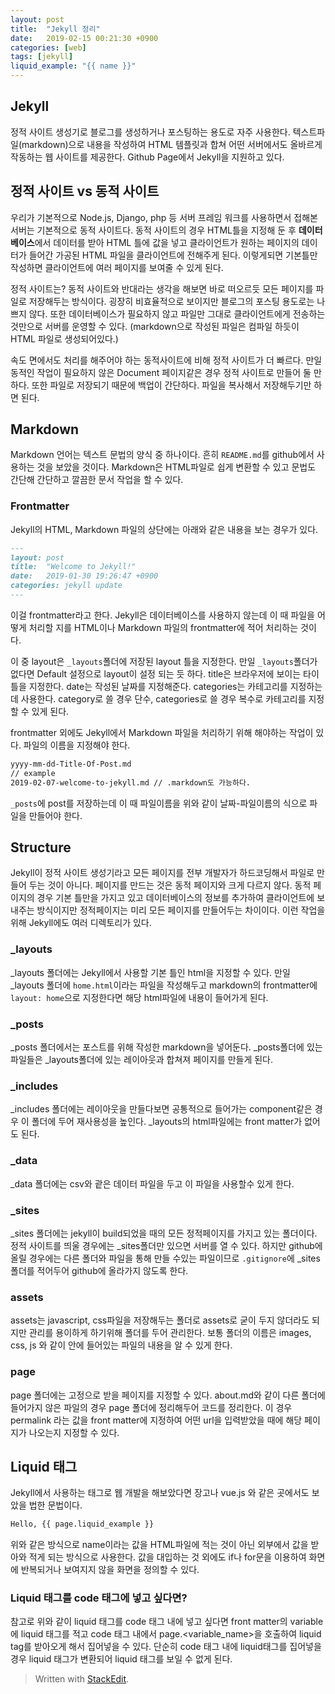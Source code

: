 ```yaml
---
layout: post
title:  "Jekyll 정리"
date:   2019-02-15 00:21:30 +0900
categories: [web]
tags: [jekyll]
liquid_example: "{{ name }}"
---
```



## Jekyll

정적 사이트 생성기로 블로그를 생성하거나 포스팅하는 용도로 자주 사용한다. 텍스트파일(markdown)으로 내용을
작성하여 HTML 템플릿과 합쳐 어떤 서버에서도 올바르게 작동하는 웹 사이트를 제공한다.
Github Page에서 Jekyll을 지원하고 있다.

## 정적 사이트 vs 동적 사이트

우리가 기본적으로 Node.js, Django, php 등 서버 프레임 워크를 사용하면서 접해본 서버는 기본적으로 동적 사이트다.
동적 사이트의 경우 HTML틀을 지정해 둔 후 **데이터베이스**에서 데이터를 받아 HTML 틀에 값을 넣고
클라이언트가 원하는 페이지의 데이터가 들어간 가공된 HTML 파일을 클라이언트에 전해주게 된다.
이렇게되면 기본틀만 작성하면 클라이언트에 여러 페이지를 보여줄 수 있게 된다.

정적 사이트는? 동적 사이트와 반대라는 생각을 해보면 바로 떠오르듯 모든 페이지를 파일로 저장해두는 방식이다.
굉장히 비효율적으로 보이지만 블로그의 포스팅 용도로는 나쁘지 않다. 또한 데이터베이스가 필요하지 않고 파일만
그대로 클라이언트에게 전송하는 것만으로 서버를 운영할 수 있다. (markdown으로 작성된 파일은 컴파일 하듯이
HTML 파일로 생성되어있다.)

속도 면에서도 처리를 해주어야 하는 동적사이트에 비해 정적 사이트가 더 빠르다. 만일 동적인 작업이 필요하지 않은
Document 페이지같은 경우 정적 사이트로 만들어 둘 만 하다.
또한 파일로 저장되기 때문에 백업이 간단하다. 파일을 복사해서 저장해두기만 하면 된다.

## Markdown

Markdown 언어는 텍스트 문법의 양식 중 하나이다. 흔히 `README.md`를 github에서 사용하는 것을 보았을 것이다.
Markdown은 HTML파일로 쉽게 변환할 수 있고 문법도 간단해 간단하고 깔끔한 문서 작업을 할 수 있다.

### Frontmatter
Jekyll의 HTML, Markdown 파일의 상단에는 아래와 같은 내용을 보는 경우가 있다.
```markdown
---
layout: post
title:  "Welcome to Jekyll!"
date:   2019-01-30 19:26:47 +0900
categories: jekyll update
---
```
이걸 frontmatter라고 한다. Jekyll은 데이터베이스를 사용하지 않는데 이 때 파일을 어떻게 처리할 지를 HTML이나 Markdown 파일의 frontmatter에 적어 처리하는 것이다.

이 중 layout은 `_layouts`폴더에 저장된 layout 틀을 지정한다. 만일 `_layouts`폴더가 없다면 Default 설정으로 layout이 설정 되는 듯 하다. title은 브라우저에 보이는 타이틀을 지정한다. date는 작성된 날짜를 지정해준다. categories는 카테고리를 지정하는데 사용한다. category로 쓸 경우 단수, categories로 쓸 경우 복수로 카테고리를 지정할 수 있게 된다.

frontmatter 외에도 Jekyll에서 Markdown 파일을 처리하기 위해 해야하는 작업이 있다. 파일의 이름을 지정해야 한다.
```bash
yyyy-mm-dd-Title-Of-Post.md
// example
2019-02-07-welcome-to-jekyll.md // .markdown도 가능하다.
```
`_posts`에 post를 저장하는데 이 때 파일이름을 위와 같이 날짜-파일이름의 식으로 파일을 만들어야 한다.

## Structure
Jekyll이 정적 사이트 생성기라고 모든 페이지를 전부 개발자가 하드코딩해서 파일로 만들어 두는 것이 아니다. 페이지를 만드는 것은 동적 페이지와 크게 다르지 않다. 동적 페이지의 경우 기본 틀만을 가지고 있고 데이터베이스의 정보를 추가하여 클라이언트에 보내주는 방식이지만 정적페이지는 미리 모든 페이지를 만들어두는 차이이다. 이런 작업을 위해 Jekyll에도 여러 디렉토리가 있다.

### _layouts
_layouts 폴더에는 Jekyll에서 사용할 기본 틀인 html을 지정할 수 있다. 만일 _layouts 폴더에 `home.html`이라는 파일을 작성해두고 markdown의 frontmatter에 `layout: home`으로 지정한다면 해당 html파일에 내용이 들어가게 된다.

### _posts
_posts 폴더에서는 포스트를 위해 작성한 markdown을 넣어둔다. _posts폴더에 있는 파일들은 _layouts폴더에 있는 레이아웃과 합쳐져 페이지를 만들게 된다.

### _includes
_includes 폴더에는 레이아웃을 만들다보면 공통적으로 들어가는 component같은 경우 이 폴더에 두어 재사용성을 높인다.
_layouts의 html파일에는 front matter가 없어도 된다.

### _data
_data 폴더에는 csv와 괕은 데이터 파일을 두고 이 파일을 사용할수 있게 한다.

### _sites
_sites 폴더에는 jekyll이 build되었을 때의 모든 정적페이지를 가지고 있는 폴더이다. 정적 사이트를 띄울 경우에는 _sites폴더만 있으면 서버를 열 수 있다. 하지만 github에 올릴 경우에는 다른 폴더와 파일을 통해 만들 수있는 파일이므로 `.gitignore`에 _sites폴더를 적어두어 github에 올라가지 않도록 한다.

### assets
assets는 javascript, css파일을 저장해두는 폴더로 assets로 굳이 두지 않더라도 되지만 관리를 용이하게 하기위해 폴더를 두어 관리한다. 보통 폴더의 이름은 images, css, js 와 같이 안에 들어있는 파일의 내용을 알 수 있게 한다.

### page
page 폴더에는 고정으로 받을 페이지를 지정할 수 있다. about.md와 같이 다른 폴더에 들어가지 않은 파일의 경우
page 폴더에 정리해두어 코드를 정리한다. 이 경우 permalink 라는 값을 front matter에 지정하여 어떤 url을
입력받았을 때에 해당 페이지가 나오는지 지정할 수 있다.

## Liquid 태그

Jekyll에서 사용하는 태그로 웹 개발을 해보았다면 장고나 vue.js 와 같은 곳에서도 보았을 법한 문법이다.
```markdown
Hello, {{ page.liquid_example }}
```

위와 같은 방식으로 name이라는 값을 HTML파일에 적는 것이 아닌 외부에서 값을 받아와 적게 되는 방식으로 사용한다. 값을 대입하는 것 외에도 if나 for문을 이용하여 화면에 반복되거나 보여지지 않을 화면을 정의할 수 있다.

### Liquid 태그를 code 태그에 넣고 싶다면?
참고로 위와 같이 liquid 태그를 code 태그 내에 넣고 싶다면 front matter의 variable에 liquid 태그를 적고
code 태그 내에서 page.<variable_name>을 호출하여 liquid tag를 받아오게 해서 집어넣을 수 있다.
단순히 code 태그 내에 liquid태그를 집어넣을 경우 liquid 태그가 변환되어 liquid 태그를 보일 수 없게 된다.


> Written with [StackEdit](https://stackedit.io/).
